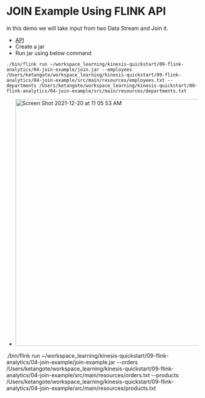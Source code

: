 
# JOIN Example Using FLINK API

In this demo we will take input from two Data Stream and Join it.

- [API](https://nightlies.apache.org/flink/flink-docs-master/docs/dev/datastream/operators/joining/)
- Create a jar 
- Run jar using below command
```
./bin/flink run ~/workspace_learning/kinesis-quickstart/09-flink-analytics/04-join-example/join.jar --employees /Users/ketangote/workspace_learning/kinesis-quickstart/09-flink-analytics/04-join-example/src/main/resources/employees.txt --departments /Users/ketangote/workspace_learning/kinesis-quickstart/09-flink-analytics/04-join-example/src/main/resources/departments.txt 
```
- <img width="646" alt="Screen Shot 2021-12-20 at 11 05 53 AM" src="https://user-images.githubusercontent.com/23295769/146716933-cae115b0-624c-4e32-aec7-1afec5e15a77.png">



./bin/flink run ~/workspace_learning/kinesis-quickstart/09-flink-analytics/04-join-example/join-example.jar --orders /Users/ketangote/workspace_learning/kinesis-quickstart/09-flink-analytics/04-join-example/src/main/resources/orders.txt --products /Users/ketangote/workspace_learning/kinesis-quickstart/09-flink-analytics/04-join-example/src/main/resources/products.txt 